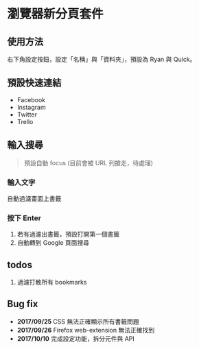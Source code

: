 # 瀏覽器新分頁套件

## 使用方法

右下角設定按鈕，設定「名稱」與「資料夾」，預設為 Ryan 與 Quick。

## 預設快速連結

- Facebook
- Instagram
- Twitter
- Trello

## 輸入搜尋

> 預設自動 focus (目前會被 URL 列搶走，待處理)

### 輸入文字

自動過濾畫面上書籤

### 按下 Enter

1. 若有過濾出書籤，預設打開第一個書籤
2. 自動轉到 Google 頁面搜尋

## todos

1. 過濾打散所有 bookmarks

## Bug fix

- **2017/09/25** CSS 無法正確顯示所有書籤問題
- **2017/09/26** Firefox web-extension 無法正確找到
- **2017/10/10** 完成設定功能，拆分元件與 API
